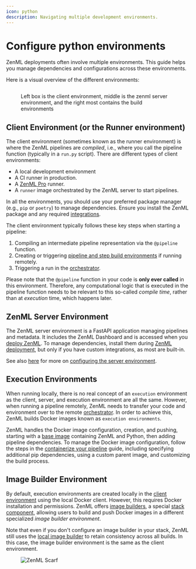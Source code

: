 ```yaml
---
icon: python
description: Navigating multiple development environments.
---
```


# Configure python environments

ZenML deployments often involve multiple environments. This guide helps you manage dependencies and configurations across these environments.

Here is a visual overview of the different environments:

<figure><img src="../../.gitbook/assets/SystemArchitecture.png" alt=""><figcaption><p>Left box is the client environment, middle is the zenml server environment, and the right most contains the build environments</p></figcaption></figure>

## Client Environment (or the Runner environment)

The client environment (sometimes known as the runner environment) is where the ZenML pipelines are _compiled_, i.e., where you call the pipeline function (typically in a `run.py` script). There are different types of client environments:

* A local development environment
* A CI runner in production.
* A [ZenML Pro](https://zenml.io/pro) runner.
* A `runner` image orchestrated by the ZenML server to start pipelines.

In all the environments, you should use your preferred package manager (e.g., `pip` or `poetry`) to manage dependencies. Ensure you install the ZenML package and any required [integrations](../../component-guide/README.md).

The client environment typically follows these key steps when starting a pipeline:

1. Compiling an intermediate pipeline representation via the `@pipeline` function.
2. Creating or triggering [pipeline and step build environments](../../component-guide/image-builders/image-builders.md) if running remotely.
3. Triggering a run in the [orchestrator](../../component-guide/orchestrators/orchestrators.md).

Please note that the `@pipeline` function in your code is **only ever called** in this environment. Therefore, any computational logic that is executed in the pipeline function needs to be relevant to this so-called _compile time_, rather than at _execution_ time, which happens later.

## ZenML Server Environment

The ZenML server environment is a FastAPI application managing pipelines and metadata. It includes the ZenML Dashboard and is accessed when you [deploy ZenML](../../getting-started/deploying-zenml/README.md). To manage dependencies, install them during [ZenML deployment](../../getting-started/deploying-zenml/README.md), but only if you have custom integrations, as most are built-in.

See also [here](./configure-the-server-environment.md) for more on [configuring the server environment](./configure-the-server-environment.md).

## Execution Environments

When running locally, there is no real concept of an `execution` environment as the client, server, and execution environment are all the same. However, when running a pipeline remotely, ZenML needs to transfer your code and environment over to the remote [orchestrator](../../component-guide/orchestrators/orchestrators.md). In order to achieve this, ZenML builds Docker images known as `execution environments`.

ZenML handles the Docker image configuration, creation, and pushing, starting with a [base image](https://hub.docker.com/r/zenmldocker/zenml) containing ZenML and Python, then adding pipeline dependencies. To manage the Docker image configuration, follow the steps in the [containerize your pipeline](../../how-to/customize-docker-builds/README.md) guide, including specifying additional pip dependencies, using a custom parent image, and customizing the build process.

## Image Builder Environment

By default, execution environments are created locally in the [client environment](#client-environment-or-the-runner-environment) using the local Docker client. However, this requires Docker installation and permissions. ZenML offers [image builders](../../component-guide/image-builders/image-builders.md), a special [stack component](../../component-guide/README.md), allowing users to build and push Docker images in a different specialized _image builder environment_.

Note that even if you don't configure an image builder in your stack, ZenML still uses the [local image builder](../../component-guide/image-builders/local.md) to retain consistency across all builds. In this case, the image builder environment is the same as the client environment.

<figure><img src="https://static.scarf.sh/a.png?x-pxid=f0b4f458-0a54-4fcd-aa95-d5ee424815bc" alt="ZenML Scarf"><figcaption></figcaption></figure>
